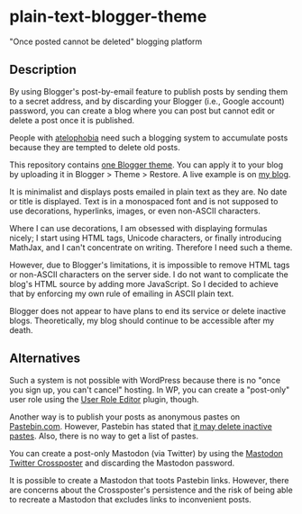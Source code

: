 # plain-text-blogger-theme

"Once posted cannot be deleted" blogging platform

## Description

By using Blogger's post-by-email feature to publish posts by sending them to a secret address, and by discarding your Blogger (i.e., Google account) password, you can create a blog where you can post but cannot edit or delete a post once it is published.

People with [atelophobia](https://en.wikipedia.org/wiki/Atelophobia) need such a blogging system to accumulate posts because they are tempted to delete old posts.

This repository contains [one Blogger theme](theme.xml).  You can apply it to
your blog by uploading it in Blogger > Theme > Restore.  A live example is on
[my blog](https://ykonno.blogspot.com/).

It is minimalist and displays posts emailed in plain text as they are.  No date
or title is displayed.  Text is in a monospaced font and is not supposed to use
decorations, hyperlinks, images, or even non-ASCII characters.

Where I can use decorations, I am obsessed with displaying formulas nicely; I
start using HTML tags, Unicode characters, or finally introducing MathJax, and I
can't concentrate on writing.  Therefore I need such a theme.

However, due to Blogger's limitations, it is impossible to remove HTML tags or
non-ASCII characters on the server side.  I do not want to complicate the blog's
HTML source by adding more JavaScript.  So I decided to achieve that by
enforcing my own rule of emailing in ASCII plain text.

Blogger does not appear to have plans to end its service or delete inactive
blogs.  Theoretically, my blog should continue to be accessible after my death.

## Alternatives

Such a system is not possible with WordPress because there is no "once you sign
up, you can't cancel" hosting.  In WP, you can create a "post-only" user role
using the [User Role Editor](https://wordpress.org/plugins/user-role-editor/)
plugin, though.

Another way is to publish your posts as anonymous pastes on
[Pastebin.com](https://pastebin.com/).  However, Pastebin has stated that [it
may delete inactive pastes](https://pastebin.com/faq#18).  Also, there is no way
to get a list of pastes.

You can create a post-only Mastodon (via Twitter) by using the [Mastodon Twitter
Crossposter](https://crossposter.masto.donte.com.br/) and discarding the
Mastodon password.

It is possible to create a Mastodon that toots Pastebin links.  However, there
are concerns about the Crossposter's persistence and the risk of being able to
recreate a Mastodon that excludes links to inconvenient posts.
